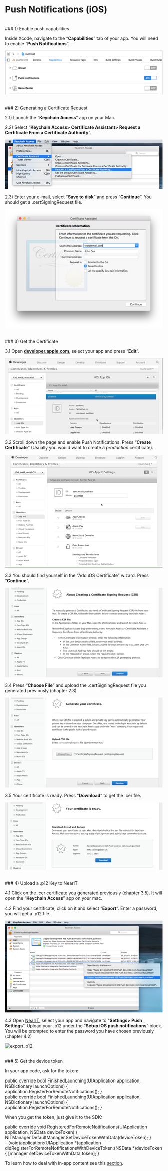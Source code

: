 # Push Notifications (iOS)

<br>
### 1) Enable push capabilities

Inside Xcode, navigate to the “**Capabilities**” tab of your app. You will need to enable “**Push Notifications**”.

![capabilities](push_help/capabilities.png "")

<br>
### 2) Generating a Certificate Request

2.1) Launch the “**Keychain Access**” app on your Mac.

2.2) Select “**Keychain Access> Certificate Assistant> Request a Certificate From a Certificate Authority**”.

![keychain_request](push_help/pushtutorial00.png "")

2.3) Enter your e-mail, select “**Save to disk**” and press “**Continue**”. You should get a .certSigningRequest file.

![save_request](push_help/pushtutorial01.png "")


<br>
### 3) Get the Certificate

3.1 Open <a href="https://developer.apple.com/account/ios/identifier/bundle" target="_blank">**developer.apple.com**</a>, select your app and press “**Edit**”.

![edit_app](push_help/pushtutorial02.gif "")

3.2 Scroll down the page and enable Push Notifications. Press “**Create Certificate**” (Usually you would want to create a *production* certificate).

![enable_push](push_help/pushtutorial03.gif "")

3.3 You should find yourself in the “Add iOS Certificate” wizard. Press “**Continue**”.

![add_certificate](push_help/pushtutorial04.png "")

3.4 Press “**Choose File**” and upload the .certSigningRequest file you generated previously (chapter 2.3)

![add_certificate](push_help/pushtutorial05.png "")

3.5 Your certificate is ready. Press “**Download**” to get the .cer file.

![get_certificate](push_help/pushtutorial06.png "")


<br>
### 4) Upload a .p12 Key to NearIT

4.1 Click on the .cer certificate you generated previously (chapter 3.5). It will open the “**Keychain Access**” app on your mac.


4.2 Find your certificate, click on it and select “**Export**”. Enter a password, you will get a .p12 file.

![export_p12](push_help/pushtutorial08.png "")


4.3 Open [NearIT](https://go.nearit.com), select your app and navigate to “**Settings> Push Settings**”. Upload your .p12 under the “**Setup iOS push notifications**” block. You will be prompted to enter the password you have chosen previously (chapter 4.2)

![export_p12](push_help/09.gif "")


<br>
### 5) Get the device token

In your app code, ask for the token:

<div class="code-swift">
public override bool FinishedLaunching(UIApplication application, NSDictionary launchOptions)
{
    application.RegisterForRemoteNotifications();
}
</div>
<div class="code-objc">
public override bool FinishedLaunching(UIApplication application, NSDictionary launchOptions)
{
    application.RegisterForRemoteNotifications();
}
</div>

When you get the token, just give it to the SDK:

<div class="code-swift">
public override void RegisteredForRemoteNotifications(UIApplication application, NSData deviceToken)
{
    NITManager.DefaultManager.SetDeviceTokenWithData(deviceToken);
}
</div>
<div class="code-objc">
- (void)application:(UIApplication *)application didRegisterForRemoteNotificationsWithDeviceToken:(NSData *)deviceToken {
    [manager setDeviceTokenWithData:token];
}
</div>

To learn how to deal with in-app content see this [section](handle-content.md).
